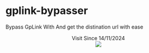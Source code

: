# gplink-bypasser
Bypass GpLink With And get the distination url with ease 


<p align=center>
Visit Since 14/11/2024<br/>
  <a href="https://count.getloli.com/"><img src="https://count.getloli.com/get/@V?theme=rule34"/></a><br/>
</p>
